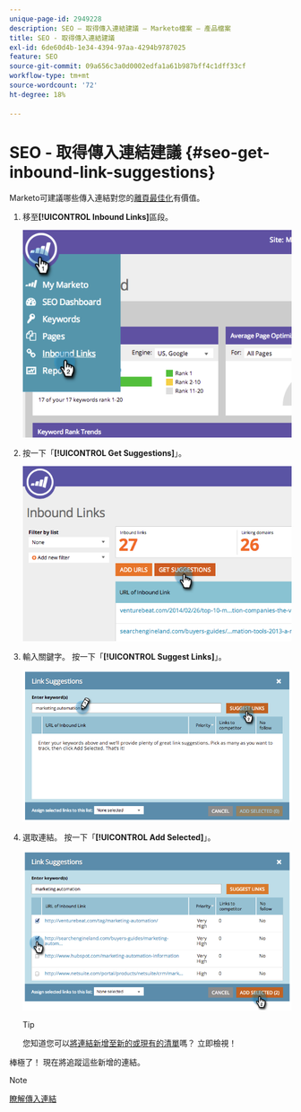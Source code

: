 ```yaml
---
unique-page-id: 2949228
description: SEO — 取得傳入連結建議 — Marketo檔案 — 產品檔案
title: SEO - 取得傳入連結建議
exl-id: 6de60d4b-1e34-4394-97aa-4294b9787025
feature: SEO
source-git-commit: 09a656c3a0d0002edfa1a61b987bff4c1dff33cf
workflow-type: tm+mt
source-wordcount: '72'
ht-degree: 18%

---
```


# SEO - 取得傳入連結建議 {#seo-get-inbound-link-suggestions}

Marketo可建議哪些傳入連結對您的[離頁最佳化](/help/marketo/product-docs/additional-apps/seo/understanding-seo/understanding-search-engine-optimization.md)有價值。

1. 移至&#x200B;**[!UICONTROL Inbound Links]**&#x200B;區段。

   ![](assets/image2014-9-18-13-3a20-3a44.png)

1. 按一下「**[!UICONTROL Get Suggestions]**」。

   ![](assets/image2014-9-18-13-3a21-3a8.png)

1. 輸入關鍵字。 按一下「**[!UICONTROL Suggest Links]**」。

   ![](assets/image2014-9-18-13-3a21-3a31.png)

1. 選取連結。 按一下「**[!UICONTROL Add Selected]**」。

   ![](assets/image2014-9-18-13-3a21-3a40.png)

   >[!TIP]
   >
   >您知道您可以[將連結新增至新的或現有的清單](/help/marketo/product-docs/additional-apps/seo/inbound-links/seo-add-remove-an-inbound-link-url-from-a-list.md)嗎？ 立即檢視！

棒極了！ 現在將追蹤這些新增的連結。

>[!NOTE]
>
>[瞭解傳入連結](/help/marketo/product-docs/additional-apps/seo/inbound-links/seo-understanding-inbound-links.md)
